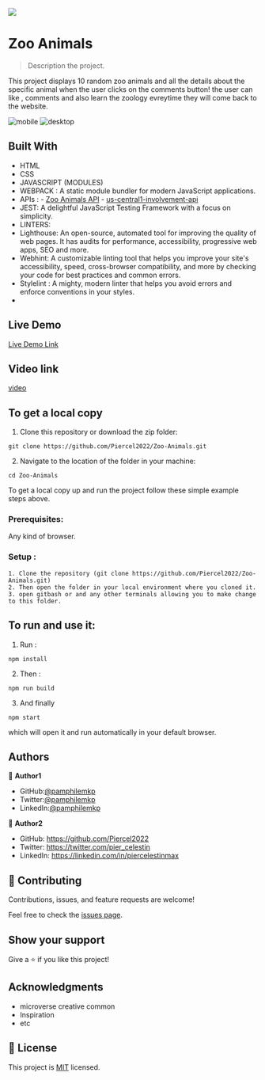 ![](https://img.shields.io/badge/Microverse-blueviolet)

# Zoo Animals

> Description the project.

This project  displays 10 random zoo  animals and all the details about the specific animal when the user clicks on the comments button!  the user can like , comments and also learn the zoology  evreytime they will come back to the website.

![mobile](https://user-images.githubusercontent.com/98626003/183245489-9b73432e-25f7-41c6-83a0-412475dec651.png)
![desktop](https://user-images.githubusercontent.com/98626003/183245491-c1024dfe-452d-4474-9491-cf7eea3fd08e.png)



## Built With

- HTML
- CSS
- JAVASCRIPT (MODULES)
- WEBPACK : A static module bundler for modern JavaScript applications.
- APIs :
      - [Zoo Animals API](https://zoo-animal-api.herokuapp.com/animals/)
      - [us-central1-involvement-api](https://us-central1-involvement-api.cloudfunctions.net/capstoneApi)
- JEST: A delightful JavaScript Testing Framework with a focus on simplicity.
- LINTERS:
 - Lighthouse: An open-source, automated tool for improving the quality of web pages. It has audits for performance, accessibility, progressive web apps, SEO and more.
 - Webhint: A customizable linting tool that helps you improve your site's accessibility, speed, cross-browser compatibility, and more by checking your code for best practices and common errors.
 - Stylelint : A mighty, modern linter that helps you avoid errors and enforce conventions in your styles.
 - 

## Live Demo 

[Live Demo Link](https://Piercel2022.github.io/Zoo-Animals/dist)


## Video link
[video](https://drive.google.com/file/d/1DjJEl7d3N_Dk2R-rTGk7wOrtPNBDotSu/view?usp=sharing)


## To get a local copy 

1. Clone this repository or download the zip folder:

```
git clone https://github.com/Piercel2022/Zoo-Animals.git
```

2. Navigate to the location of the folder in your machine:

```
cd Zoo-Animals
```

To get a local copy up and run the project follow these simple example steps above.


### Prerequisites: 
Any kind of browser. 

### Setup :
    1. Clone the repository (git clone https://github.com/Piercel2022/Zoo-Animals.git)
    2. Then open the folder in your local environment where you cloned it.
    3. open gitbash or and any other terminals allowing you to make change to this folder.

## To  run and use it:

 1. Run :
 ```
 npm install
 ```
 2. Then :
 ```
 npm run build
 ```
 3.  And finally 
 ```
 npm start
 ``` 
 which will open it and run automatically  in your default browser.

## Authors

👤 **Author1**

   - GitHub:[@pamphilemkp](https://github.com/pamphilemkp)
   - Twitter:[@pamphilemkp](https://Twitter.com/PamphileMusonda)
   - LinkedIn:[@pamphilemkp](https:/LinkedIn.com/PamphileMusonda-2bb8a9237)

👤 **Author2**

- GitHub: https://github.com/Piercel2022
- Twitter: https://twitter.com/pier_celestin
- LinkedIn: https://linkedin.com/in/piercelestinmax

## 🤝 Contributing

Contributions, issues, and feature requests are welcome!

Feel free to check the [issues page](https://github.com/Piercel2022/Zoo-Animals.git/issues).

## Show your support

Give a ⭐️ if you like this project!

## Acknowledgments
- microverse creative common 
- Inspiration
- etc

## 📝 License

This project is [MIT](./MIT.md) licensed.
